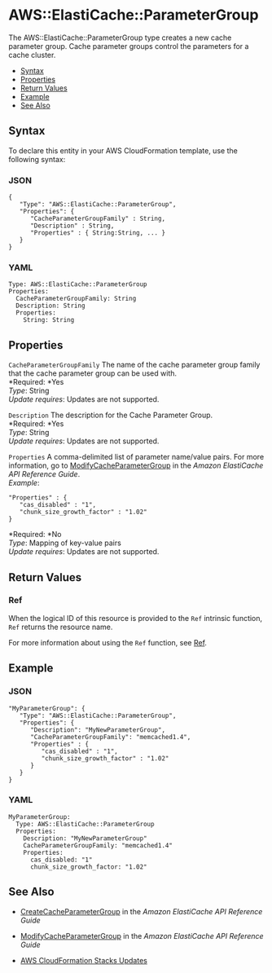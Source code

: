 # AWS::ElastiCache::ParameterGroup<a name="aws-properties-elasticache-parameter-group"></a>

The AWS::ElastiCache::ParameterGroup type creates a new cache parameter group\. Cache parameter groups control the parameters for a cache cluster\.


+ [Syntax](#aws-resource-elasticache-parametergroup-syntax)
+ [Properties](#aws-properties-elasticache-parameter-group-prop)
+ [Return Values](#w3ab2c21c10d544c11)
+ [Example](#w3ab2c21c10d544c13)
+ [See Also](#w3ab2c21c10d544c15)

## Syntax<a name="aws-resource-elasticache-parametergroup-syntax"></a>

To declare this entity in your AWS CloudFormation template, use the following syntax:

### JSON<a name="aws-resource-elasticache-parametergroup-syntax.json"></a>

```
{
   "Type": "AWS::ElastiCache::ParameterGroup",
   "Properties": {
      "CacheParameterGroupFamily" : String,
      "Description" : String,
      "Properties" : { String:String, ... }
   }
}
```

### YAML<a name="aws-resource-elasticache-parametergroup-syntax.yaml"></a>

```
Type: AWS::ElastiCache::ParameterGroup
Properties: 
  CacheParameterGroupFamily: String
  Description: String
  Properties:
    String: String
```

## Properties<a name="aws-properties-elasticache-parameter-group-prop"></a>

`CacheParameterGroupFamily`  <a name="cfn-elasticache-parametergroup-cacheparametergroupfamily"></a>
The name of the cache parameter group family that the cache parameter group can be used with\.  
*Required: *Yes  
*Type*: String  
*Update requires*: Updates are not supported\.

`Description`  <a name="cfn-elasticache-parametergroup-description"></a>
The description for the Cache Parameter Group\.  
*Required: *Yes  
*Type*: String  
*Update requires*: Updates are not supported\.

`Properties`  <a name="cfn-elasticache-parametergroup-properties"></a>
A comma\-delimited list of parameter name/value pairs\. For more information, go to [ModifyCacheParameterGroup](http://docs.aws.amazon.com/AmazonElastiCache/latest/APIReference/API_ModifyCacheParameterGroup.html) in the *Amazon ElastiCache API Reference Guide*\.  
*Example*:  

```
"Properties" : {
   "cas_disabled" : "1",
   "chunk_size_growth_factor" : "1.02"
}
```
*Required: *No  
*Type*: Mapping of key\-value pairs  
*Update requires*: Updates are not supported\.

## Return Values<a name="w3ab2c21c10d544c11"></a>

### Ref<a name="aws-properties-elasticache-parameter-group-ref"></a>

When the logical ID of this resource is provided to the `Ref` intrinsic function, `Ref` returns the resource name\.

For more information about using the `Ref` function, see [Ref](intrinsic-function-reference-ref.md)\.

## Example<a name="w3ab2c21c10d544c13"></a>

### JSON<a name="aws-resource-elasticache-parametergroup-example.json"></a>

```
"MyParameterGroup": {
   "Type": "AWS::ElastiCache::ParameterGroup",
   "Properties": {
      "Description": "MyNewParameterGroup",
      "CacheParameterGroupFamily": "memcached1.4",
      "Properties" : {
         "cas_disabled" : "1",
         "chunk_size_growth_factor" : "1.02"
      }
   }
}
```

### YAML<a name="aws-resource-elasticache-parametergroup-example.yaml"></a>

```
MyParameterGroup: 
  Type: AWS::ElastiCache::ParameterGroup
  Properties: 
    Description: "MyNewParameterGroup"
    CacheParameterGroupFamily: "memcached1.4"
    Properties: 
      cas_disabled: "1"
      chunk_size_growth_factor: "1.02"
```

## See Also<a name="w3ab2c21c10d544c15"></a>

+ [CreateCacheParameterGroup](http://docs.aws.amazon.com/AmazonElastiCache/latest/APIReference/API_CreateCacheParameterGroup.html) in the *Amazon ElastiCache API Reference Guide*

+ [ModifyCacheParameterGroup](http://docs.aws.amazon.com/AmazonElastiCache/latest/APIReference/API_ModifyCacheParameterGroup.html) in the *Amazon ElastiCache API Reference Guide*

+ [AWS CloudFormation Stacks Updates](using-cfn-updating-stacks.md)